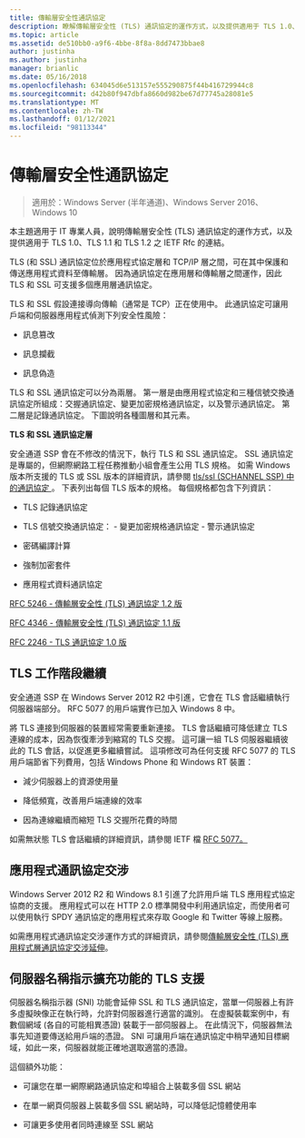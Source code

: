 ```yaml
---
title: 傳輸層安全性通訊協定
description: 瞭解傳輸層安全性 (TLS) 通訊協定的運作方式，以及提供適用于 TLS 1.0、TLS 1.1 和 TLS 1.2 之 IETF Rfc 的連結。
ms.topic: article
ms.assetid: de510bb0-a9f6-4bbe-8f8a-8dd7473bbae8
author: justinha
ms.author: justinha
manager: brianlic
ms.date: 05/16/2018
ms.openlocfilehash: 634045d6e513157e555290875f44b416729944c8
ms.sourcegitcommit: d42b80f947dbfa8660d982be67d77745a28081e5
ms.translationtype: MT
ms.contentlocale: zh-TW
ms.lasthandoff: 01/12/2021
ms.locfileid: "98113344"
---
```

# <a name="transport-layer-security-protocol"></a>傳輸層安全性通訊協定

>適用於：Windows Server (半年通道)、Windows Server 2016、Windows 10

本主題適用于 IT 專業人員，說明傳輸層安全性 (TLS) 通訊協定的運作方式，以及提供適用于 TLS 1.0、TLS 1.1 和 TLS 1.2 之 IETF Rfc 的連結。

TLS (和 SSL) 通訊協定位於應用程式協定層和 TCP/IP 層之間，可在其中保護和傳送應用程式資料至傳輸層。 因為通訊協定在應用層和傳輸層之間運作，因此 TLS 和 SSL 可支援多個應用層通訊協定。

TLS 和 SSL 假設連接導向傳輸（通常是 TCP）正在使用中。 此通訊協定可讓用戶端和伺服器應用程式偵測下列安全性風險：

-   訊息篡改

-   訊息攔截

-   訊息偽造

TLS 和 SSL 通訊協定可以分為兩層。 第一層是由應用程式協定和三種信號交換通訊協定所組成：交握通訊協定、變更加密規格通訊協定，以及警示通訊協定。 第二層是記錄通訊協定。 下圖說明各種圖層和其元素。

**TLS 和 SSL 通訊協定層**


安全通道 SSP 會在不修改的情況下，執行 TLS 和 SSL 通訊協定。 SSL 通訊協定是專屬的，但網際網路工程任務推動小組會產生公用 TLS 規格。 如需 Windows 版本所支援的 TLS 或 SSL 版本的詳細資訊，請參閱 [tls/ssl (SCHANNEL SSP) 中的通訊協定 ](/windows/win32/secauthn/protocols-in-tls-ssl--schannel-ssp-)。 下表列出每個 TLS 版本的規格。 每個規格都包含下列資訊：

-   TLS 記錄通訊協定

-   TLS 信號交換通訊協定： \- 變更加密規格通訊協定 \- 警示通訊協定

-   密碼編譯計算

-   強制加密套件

-   應用程式資料通訊協定

[RFC 5246 - 傳輸層安全性 (TLS) 通訊協定 1.2 版](http://tools.ietf.org/html/rfc5246)

[RFC 4346 - 傳輸層安全性 (TLS) 通訊協定 1.1 版](http://tools.ietf.org/html/rfc4346)

[RFC 2246 - TLS 通訊協定 1.0 版](http://tools.ietf.org/html/rfc2246)

## <a name="tls-session-resumption"></a><a name="BKMK_SessionResumption"></a>TLS 工作階段繼續
安全通道 SSP 在 Windows Server 2012 R2 中引進，它會在 TLS 會話繼續執行伺服器端部分。 RFC 5077 的用戶端實作已加入 Windows 8 中。

將 TLS 連接到伺服器的裝置經常需要重新連接。 TLS 會話繼續可降低建立 TLS 連線的成本，因為恢復牽涉到縮寫的 TLS 交握。 這可讓一組 TLS 伺服器繼續彼此的 TLS 會話，以促進更多繼續嘗試。 這項修改可為任何支援 RFC 5077 的 TLS 用戶端節省下列費用，包括 Windows Phone 和 Windows RT 裝置：

-   減少伺服器上的資源使用量

-   降低頻寬，改善用戶端連線的效率

-   因為連線繼續而縮短 TLS 交握所花費的時間

如需無狀態 TLS 會話繼續的詳細資訊，請參閱 IETF 檔 [RFC 5077。](http://www.ietf.org/rfc/rfc5077)

## <a name="application-protocol-negotiation"></a><a name="BKMK_AppProtocolNego"></a>應用程式通訊協定交涉
 Windows Server 2012 R2 和 Windows 8.1 引進了允許用戶端 TLS 應用程式協定協商的支援。 應用程式可以在 HTTP 2.0 標準開發中利用通訊協定，而使用者可以使用執行 SPDY 通訊協定的應用程式來存取 Google 和 Twitter 等線上服務。

如需應用程式通訊協定交涉運作方式的詳細資訊，請參閱[傳輸層安全性 (TLS) 應用程式層通訊協定交涉延伸](http://tools.ietf.org/search/draft-ietf-tls-applayerprotoneg-05)。

## <a name="tls-support-for-server-name-indication-extensions"></a><a name="BKMK_SNI"></a>伺服器名稱指示擴充功能的 TLS 支援
伺服器名稱指示器 (SNI) 功能會延伸 SSL 和 TLS 通訊協定，當單一伺服器上有許多虛擬映像正在執行時，允許對伺服器進行適當的識別。 在虛擬裝載案例中，有數個網域 (各自的可能相異憑證) 裝載于一部伺服器上。 在此情況下，伺服器無法事先知道要傳送給用戶端的憑證。 SNI 可讓用戶端在通訊協定中稍早通知目標網域，如此一來，伺服器就能正確地選取適當的憑證。

這個額外功能：

-   可讓您在單一網際網路通訊協定和埠組合上裝載多個 SSL 網站

-   在單一網頁伺服器上裝載多個 SSL 網站時，可以降低記憶體使用率

-   可讓更多使用者同時連線至 SSL 網站